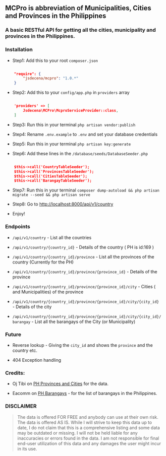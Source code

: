## MCPro is abbreviation of Municipalities, Cities and Provinces in the Philippines

### A basic RESTful API for getting all the cities, municipality and provinces in the Philippines.

### Installation

- Step1: Add this to your root `composer.json`

```json

	"require": {
	    "jsdecena/mcpro": "1.0.*"
	}

```

- Step2: Add this to your `config/app.php` in `providers` array

```json

	'providers' => [
	    Jsdecena\MCPro\McproServiceProvider::class,
	]

```

- Step3: Run this in your terminal `php artisan vendor:publish`

- Step4: Rename `.env.example` to `.env` and set your database credentials

- Step5: Run this in your terminal `php artisan key:generate`

- Step6: Add these lines in the `/database/seeds/DatabaseSeeder.php`

```json

    $this->call('CountryTableSeeder');
    $this->call('ProvincesTableSeeder');
    $this->call('CitiesTableSeeder');
    $this->call('BarangayTableSeeder');

```

- Step7: Run this in your terminal `composer dump-autoload && php artisan migrate --seed && php artisan serve`

- Step8: Go to [http://localhost:8000/api/v1/country](http://localhost:8000/api/v1/country)

- Enjoy!

### Endpoints

- `/api/v1/country` - List all the countries

- `/api/v1/country/{country_id}` - Details of the country ( PH is id:169 )

- `/api/v1/country/{country_id}/province` - List all the provinces of the country (Currently for the PH)

- `/api/v1/country/{country_id}/province/{province_id}` - Details of the province

- `/api/v1/country/{country_id}/province/{province_id}/city` - Cities ( and Municipalities) of the province

- `/api/v1/country/{country_id}/province/{province_id}/city/{city_id}` - Details of the city

- `/api/v1/country/{country_id}/province/{province_id}/city/{city_id}/barangay` - List all the barangays of the City (or Municipality)

### Future

- Reverse lookup - Giving the `city_id` and shows the `province` and the country etc.

- 404 Exception handling

### Credits:

- Oj Tibi on [PH Provinces and Cities](https://github.com/ojtibi/philippine-provinces-and-cities-sql) for the data.

- Eacomm on [PH Barangays](http://blog.eacomm.com/archives/554/philippine-barangays-lookup-table) - for the list of barangays in the Philippines.

### DISCLAIMER

> The data is offered FOR FREE and anybody can use at their own risk. 
> The data is offered AS IS. While I will strive to keep this data up to date, I do not claim that this is a comprehensive listing and some data may be outdated or missing. 
> I will not be held liable for any inaccuracies or errors found in the data. I am not responsible for final end-user utilization of this data and any damages the user might incur in its use.